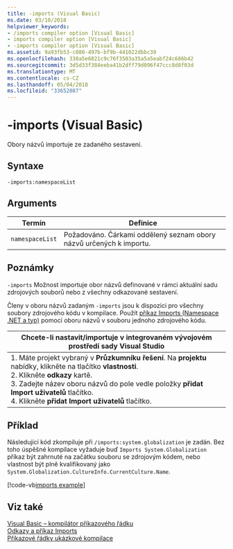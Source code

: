 ```yaml
---
title: -imports (Visual Basic)
ms.date: 03/10/2018
helpviewer_keywords:
- /imports compiler option [Visual Basic]
- imports compiler option [Visual Basic]
- -imports compiler option [Visual Basic]
ms.assetid: 9a93fb53-c080-497b-bf9b-441022dbbc39
ms.openlocfilehash: 330a5e6821c9c76f3503a35a5a5eabf24c686b42
ms.sourcegitcommit: 3d5d33f384eeba41b2dff79d096f47ccc8d8f03d
ms.translationtype: MT
ms.contentlocale: cs-CZ
ms.lasthandoff: 05/04/2018
ms.locfileid: "33652087"
---
```

# <a name="-imports-visual-basic"></a>-imports (Visual Basic)
Obory názvů importuje ze zadaného sestavení.  
  
## <a name="syntax"></a>Syntaxe  
  
```  
-imports:namespaceList  
```  
  
## <a name="arguments"></a>Arguments  
  
|Termín|Definice|  
|---|---|  
|`namespaceList`|Požadováno. Čárkami oddělený seznam obory názvů určených k importu.|  
  
## <a name="remarks"></a>Poznámky  
 `-imports` Možnost importuje obor názvů definované v rámci aktuální sadu zdrojových souborů nebo z všechny odkazované sestavení.  
  
 Členy v oboru názvů zadaným `-imports` jsou k dispozici pro všechny soubory zdrojového kódu v kompilace. Použít [příkaz Imports (Namespace .NET a typ)](../../../visual-basic/language-reference/statements/imports-statement-net-namespace-and-type.md) pomocí oboru názvů v souboru jednoho zdrojového kódu.  
  
|Chcete-li nastavit/importuje v integrovaném vývojovém prostředí sady Visual Studio|  
|---|  
|1.  Máte projekt vybraný v **Průzkumníku řešení**. Na **projektu** nabídky, klikněte na tlačítko **vlastnosti**. <br />2.  Klikněte **odkazy** kartě.<br />3.  Zadejte název oboru názvů do pole vedle položky **přidat Import uživatelů** tlačítko.<br />4.  Klikněte **přidat Import uživatelů** tlačítko.|  
  
## <a name="example"></a>Příklad  
 Následující kód zkompiluje při `/imports:system.globalization` je zadán. Bez toho úspěšné kompilace vyžaduje buď `Imports System.Globalization` příkaz být zahrnuté na začátku souboru se zdrojovým kódem, nebo vlastnost být plně kvalifikovaný jako `System.Globalization.CultureInfo.CurrentCulture.Name`. 
  
 [!code-vb[imports example](codesnippet/VisualBasic/imports_2.vb)]  
  
## <a name="see-also"></a>Viz také  
 [Visual Basic – kompilátor příkazového řádku](../../../visual-basic/reference/command-line-compiler/index.md)  
 [Odkazy a příkaz Imports](../../../visual-basic/programming-guide/program-structure/references-and-the-imports-statement.md)  
 [Příkazové řádky ukázkové kompilace](../../../visual-basic/reference/command-line-compiler/sample-compilation-command-lines.md)

